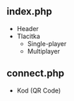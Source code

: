 ## index.php
- Header
- Tlacitka
  - Single-player
  - Multiplayer

## connect.php
- Kod (QR Code)

## 
